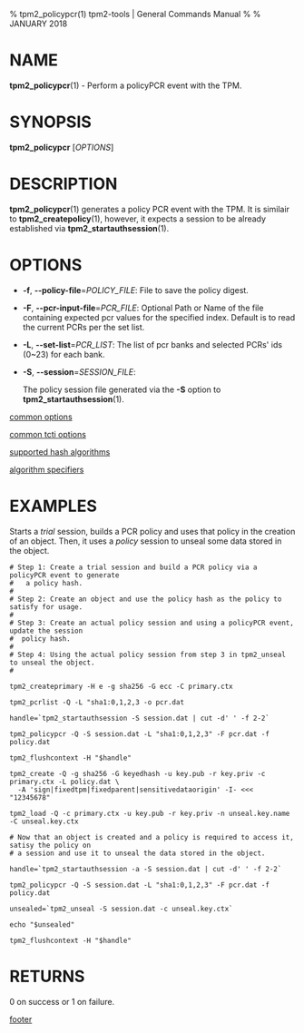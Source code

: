 % tpm2_policypcr(1) tpm2-tools | General Commands Manual
%
% JANUARY 2018

# NAME

**tpm2_policypcr**(1) - Perform a policyPCR event with the TPM.

# SYNOPSIS

**tpm2_policypcr** [*OPTIONS*]

# DESCRIPTION

**tpm2_policypcr**(1) generates a policy PCR event with the TPM. It is similair
to **tpm2_createpolicy**(1), however, it expects a session to be already
established via **tpm2_startauthsession**(1).

# OPTIONS

  * **-f**, **--policy-file**=_POLICY\_FILE_:
    File to save the policy digest.

  * **-F**, **--pcr-input-file**=_PCR\_FILE_:
    Optional Path or Name of the file containing expected pcr values for the
    specified index. Default is to read the current PCRs per the set list.

  * **-L**, **--set-list**=_PCR\_LIST_:
    The list of pcr banks and selected PCRs' ids (0~23) for each bank.

  * **-S**, **--session**=_SESSION_FILE_:

    The policy session file generated via the **-S** option to
    **tpm2_startauthsession**(1).

[common options](common/options.md)

[common tcti options](common/tcti.md)

[supported hash algorithms](common/hash.md)

[algorithm specifiers](common/alg.md)

# EXAMPLES

Starts a *trial* session, builds a PCR policy and uses that policy in the creation of an object.
Then, it uses a *policy* session to unseal some data stored in the object.
```
# Step 1: Create a trial session and build a PCR policy via a policyPCR event to generate
#   a policy hash.
#
# Step 2: Create an object and use the policy hash as the policy to satisfy for usage.
#
# Step 3: Create an actual policy session and using a policyPCR event, update the session
#  policy hash.
#
# Step 4: Using the actual policy session from step 3 in tpm2_unseal to unseal the object.
#

tpm2_createprimary -H e -g sha256 -G ecc -C primary.ctx

tpm2_pcrlist -Q -L "sha1:0,1,2,3 -o pcr.dat

handle=`tpm2_startauthsession -S session.dat | cut -d' ' -f 2-2`

tpm2_policypcr -Q -S session.dat -L "sha1:0,1,2,3" -F pcr.dat -f policy.dat

tpm2_flushcontext -H "$handle"

tpm2_create -Q -g sha256 -G keyedhash -u key.pub -r key.priv -c primary.ctx -L policy.dat \
  -A 'sign|fixedtpm|fixedparent|sensitivedataorigin' -I- <<< "12345678"

tpm2_load -Q -c primary.ctx -u key.pub -r key.priv -n unseal.key.name -C unseal.key.ctx

# Now that an object is created and a policy is required to access it, satisy the policy on
# a session and use it to unseal the data stored in the object.

handle=`tpm2_startauthsession -a -S session.dat | cut -d' ' -f 2-2`

tpm2_policypcr -Q -S session.dat -L "sha1:0,1,2,3" -F pcr.dat -f policy.dat

unsealed=`tpm2_unseal -S session.dat -c unseal.key.ctx`

echo "$unsealed"

tpm2_flushcontext -H "$handle"
```

# RETURNS

0 on success or 1 on failure.

[footer](common/footer.md)
